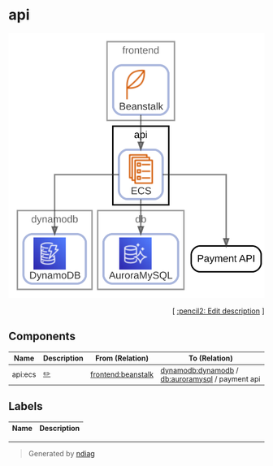 # api

![view](node-api.svg)



<p align="right">
  [ <a href="../../ndiag.descriptions/_node-api.md">:pencil2: Edit description</a> ]
</p>

## Components

| Name | Description | From (Relation) | To (Relation) |
| --- | --- | --- | --- |
| api:ecs |  <a href="../../ndiag.descriptions/_component-api_ecs.md">:pencil2:</a> | [frontend:beanstalk](node-frontend.md) | [dynamodb:dynamodb](node-dynamodb.md) / [db:auroramysql](node-db.md) / payment api |

## Labels

| Name | Description |
| --- | --- |

---

> Generated by [ndiag](https://github.com/k1LoW/ndiag)
